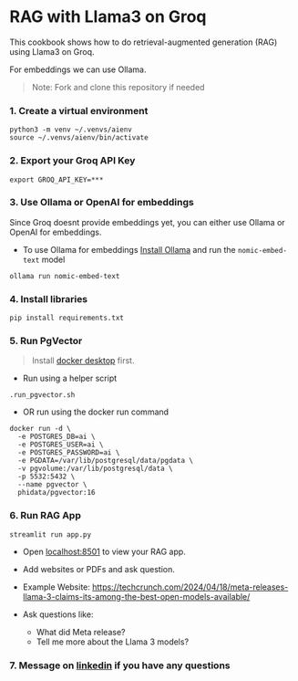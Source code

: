 # RAG with Llama3 on Groq

This cookbook shows how to do retrieval-augmented generation (RAG) using Llama3 on Groq.

For embeddings we can use Ollama.

> Note: Fork and clone this repository if needed

### 1. Create a virtual environment

```shell
python3 -m venv ~/.venvs/aienv
source ~/.venvs/aienv/bin/activate
```

### 2. Export your Groq API Key

```shell
export GROQ_API_KEY=***
```

### 3. Use Ollama or OpenAI for embeddings

Since Groq doesnt provide embeddings yet, you can either use Ollama or OpenAI for embeddings.

- To use Ollama for embeddings [Install Ollama](https://github.com/ollama/ollama?tab=readme-ov-file#macos) and run the `nomic-embed-text` model

```shell
ollama run nomic-embed-text
```
### 4. Install libraries

```shell
pip install requirements.txt
```

### 5. Run PgVector

> Install [docker desktop](https://docs.docker.com/desktop/install/mac-install/) first.

- Run using a helper script

```shell
.run_pgvector.sh
```

- OR run using the docker run command

```shell
docker run -d \
  -e POSTGRES_DB=ai \
  -e POSTGRES_USER=ai \
  -e POSTGRES_PASSWORD=ai \
  -e PGDATA=/var/lib/postgresql/data/pgdata \
  -v pgvolume:/var/lib/postgresql/data \
  -p 5532:5432 \
  --name pgvector \
  phidata/pgvector:16
```

### 6. Run RAG App

```shell
streamlit run app.py
```

- Open [localhost:8501](http://localhost:8501) to view your RAG app.
- Add websites or PDFs and ask question.

- Example Website: https://techcrunch.com/2024/04/18/meta-releases-llama-3-claims-its-among-the-best-open-models-available/
- Ask questions like:
  - What did Meta release?
  - Tell me more about the Llama 3 models?

### 7. Message on [linkedin](https://www.linkedin.com/in/bethlehem-getachew-52b85827b/) if you have any questions
